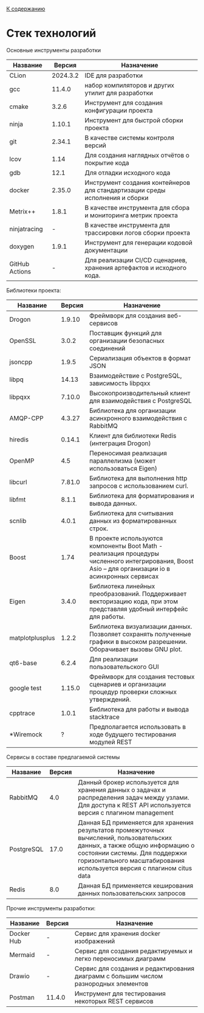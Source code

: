 [К содержанию](DocPage.md)

# Стек технологий

Основные инструменты разработки

| **Название**   | **Версия** | **Назначение**                                                               |
| -------------- | ---------- |------------------------------------------------------------------------------|
| CLion          | 2024.3.2   | IDE для разработки                                                           |
| gcc            | 11.4.0     | набор компиляторов и других утилит для разработки                            |
| cmake          | 3.2.6      | Инструмент для создания конфигурации проекта                                 |
| ninja          | 1.10.1     | Инструмент для быстрой сборки проекта                                         |
| git            | 2.34.1     | В качестве системы контроля версий                                           |
| lcov           | 1.14       | Для создания наглядных отчётов о покрытие кода                               |
| gdb            | 12.1       | Для отладки исходного кода                                                   |
| docker         | 2.35.0     | Инструмент создания контейнеров для стандартизации среды исполнения и сборки |
| Metrix++       | 1.8.1      | В качестве инструмента для сбора и мониторинга метрик проекта                |
| ninjatracing   | -          | В качестве инструмента для трассировки логов сборки проекта                  |
| doxygen        | 1.9.1      | Инструмент для генерации кодовой документации                                |
| GitHub Actions | -          | Для реализации СI/CD сценариев, хранения артефактов и исходного кода.        |

Библиотеки проекта:

| **Название**    | **Версия** | **Назначение**                                                                                                                                       |
|-----------------|------------|------------------------------------------------------------------------------------------------------------------------------------------------------|
| Drogon          | 1.9.10     | Фреймворк для создания веб-сервисов                                                                                                                  |
| OpenSSL         | 3.0.2      | Поставщик функций для организации безопасных соединений                                                                                              |
| jsoncpp         | 1.9.5      | Сериализация объектов в формат JSON                                                                                                                  |
| libpq           | 14.13      | Взаимодействие с PostgreSQL, зависимость libpqxx                                                                                                     |
| libpqxx         | 7.10.0     | Высокопроизводительный клиент для взаимодействия с PostgreSQL                                                                                        |
| AMQP-CPP        | 4.3.27     | Библиотека для организации асинхронного взаимодействия с RabbitMQ                                                                                    |
| hiredis         | 0.14.1     | Клиент для библиотеки Redis (интеграция Drogon)                                                                                                      |
| OpenMP          | 4.5        | Переносимая реализация параллелизма (может использоваться Eigen)                                                                                     |
| libcurl         | 7.81.0     | Библиотека для выполнения http запросов с использованием curl.                                                                                       |
| libfmt          | 8.1.1      | Библиотека для форматирования и вывода данных.                                                                                                       |
| scnlib          | 4.0.1      | Библиотека для считывания данных из форматированных строк.                                                                                           |
| Boost           | 1.74       | В проекте используются компоненты Boot Math - реализация процедуры численного интегрирования, Boost Asio – для организации io в асинхронных сервисах |
| Eigen           | 3.4.0      | Библиотека линейных преобразований. Поддерживает векторизацию кода, при этом представляя удобный интерфейс для работы.                               |
| matplotplusplus | 1.2.2      | Библиотека визуализации данных. Позволяет сохранять полученные графики в высоком разрешении. Оборачивает вызовы GNU plot.                            |
| qt6-base        | 6.2.4      | Для реализации пользовательского GUI                                                                                                                 |
| google test     | 1.15.0     | Фреймворк для создания тестовых сценариев и организации процедур проверки сложных утверждений.                                                       |
| cpptrace        | 1.0.1      | Библиотека для работы и вывода stacktrace                                                                                                            |
| *Wiremock       | ?          | Предполагается использовать в ходе будущего тестирования модулей REST                                                                                |

Сервисы в составе предлагаемой системы

|**Название**|**Версия**|**Назначение**|
|---|---|---|
|RabbitMQ|4.0|Данный брокер используется для хранения данных о задачах и распределения задач между узлами. Для доступа к REST API используется версия с плагином management|
|PostgreSQL|17.0|Данная БД применяется для хранения результатов промежуточных вычислений, пользовательских данных, а также общую информацию о состоянии системы. Для поддержки горизонтального масштабирования используется версия с плагином citus data|
|Redis|8.0|Данная БД применяется кеширования данных пользовательских запросов|

Прочие инструменты разработки:

|**Название**|**Версия**|**Назначение**|
|---|---|---|
|Docker Hub|-|Сервис для хранения docker изображений|
|Mermaid|-|Сервис для создания редактируемых и легко переносимых диаграмм|
|Drawio|-|Сервис для создания и редактирования диаграмм с большим числом разнородных элементов|
|Postman|11.4.0|Инструмент для тестирования некоторых REST сервисов|
